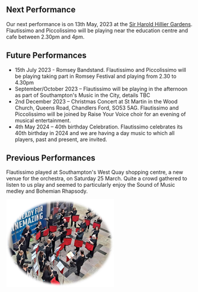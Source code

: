 ## Next Performance

Our next performance is on 13th May, 2023 at the <a href="https://www.visit-hampshire.co.uk/things-to-do/sir-harold-hillier-gardens-p3691">Sir Harold Hillier Gardens</a>.  Flautissimo and Piccolissimo will be playing near the education centre and cafe between 2.30pm and 4pm. 


## Future Performances

- 15th July 2023 - Romsey Bandstand.  Flautissimo and Piccolissimo will be playing taking part in Romsey Festival and playing from 2.30 to 4.30pm
- September/October 2023 – Flautissimo will be playing in the afternoon as part of Southampton's Music in the City, details TBC
- 2nd December 2023 – Christmas Concert at St Martin in the Wood Church, Queens Road, Chandlers Ford, SO53 5AG.  Flautissimo and Piccolissimo will be joined by Raise Your Voice choir for an evening of musical entertainment.
- 4th May 2024 – 40th birthday Celebration.  Flautissimo celebrates its 40th birthday in 2024 and we are having a day music to which all players, past and present, are invited. 

## Previous Performances

Flautissimo played at Southampton's West Quay shopping centre, a new venue for the orchestra, on Saturday 25 March.  Quite a crowd gathered to listen to us play and seemed to particularly enjoy the Sound of Music medley and Bohemian Rhapsody.

<img src = "/imgs/westquay.png" alt = "Flautissimo playing at West Quay shopping centre" />



